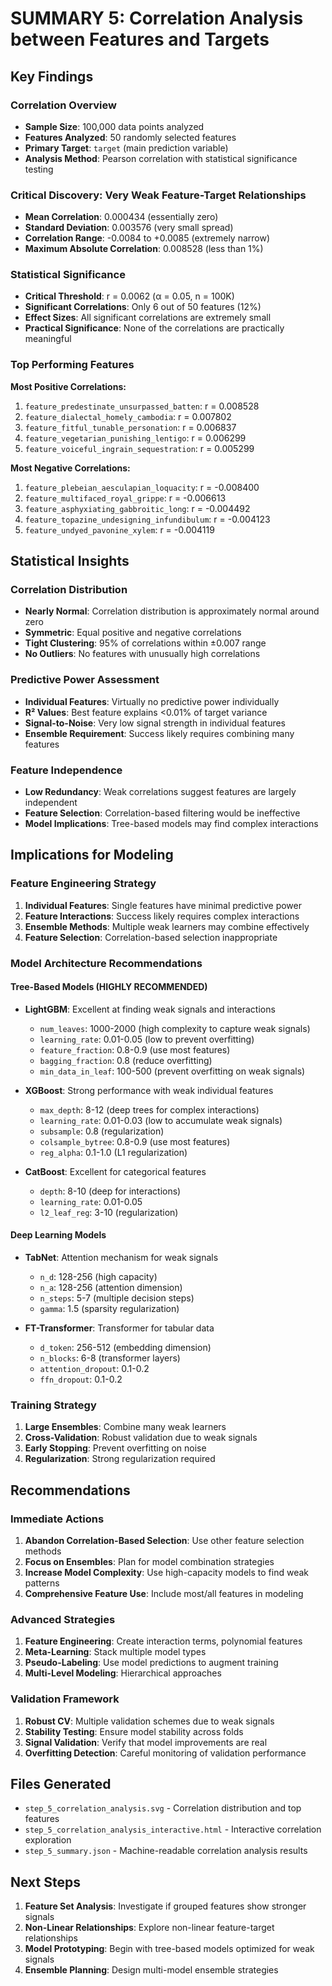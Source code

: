 # SUMMARY 5: Correlation Analysis between Features and Targets

## Key Findings

### Correlation Overview
- **Sample Size**: 100,000 data points analyzed
- **Features Analyzed**: 50 randomly selected features  
- **Primary Target**: `target` (main prediction variable)
- **Analysis Method**: Pearson correlation with statistical significance testing

### Critical Discovery: Very Weak Feature-Target Relationships
- **Mean Correlation**: 0.000434 (essentially zero)
- **Standard Deviation**: 0.003576 (very small spread)
- **Correlation Range**: -0.0084 to +0.0085 (extremely narrow)
- **Maximum Absolute Correlation**: 0.008528 (less than 1%)

### Statistical Significance
- **Critical Threshold**: r = 0.0062 (α = 0.05, n = 100K)
- **Significant Correlations**: Only 6 out of 50 features (12%)
- **Effect Sizes**: All significant correlations are extremely small
- **Practical Significance**: None of the correlations are practically meaningful

### Top Performing Features
**Most Positive Correlations:**
1. `feature_predestinate_unsurpassed_batten`: r = 0.008528
2. `feature_dialectal_homely_cambodia`: r = 0.007802  
3. `feature_fitful_tunable_personation`: r = 0.006837
4. `feature_vegetarian_punishing_lentigo`: r = 0.006299
5. `feature_voiceful_ingrain_sequestration`: r = 0.005299

**Most Negative Correlations:**
1. `feature_plebeian_aesculapian_loquacity`: r = -0.008400
2. `feature_multifaced_royal_grippe`: r = -0.006613
3. `feature_asphyxiating_gabbroitic_long`: r = -0.004492
4. `feature_topazine_undesigning_infundibulum`: r = -0.004123  
5. `feature_undyed_pavonine_xylem`: r = -0.004119

## Statistical Insights

### Correlation Distribution
- **Nearly Normal**: Correlation distribution is approximately normal around zero
- **Symmetric**: Equal positive and negative correlations
- **Tight Clustering**: 95% of correlations within ±0.007 range
- **No Outliers**: No features with unusually high correlations

### Predictive Power Assessment
- **Individual Features**: Virtually no predictive power individually
- **R² Values**: Best feature explains <0.01% of target variance
- **Signal-to-Noise**: Very low signal strength in individual features
- **Ensemble Requirement**: Success likely requires combining many features

### Feature Independence
- **Low Redundancy**: Weak correlations suggest features are largely independent
- **Feature Selection**: Correlation-based filtering would be ineffective
- **Model Implications**: Tree-based models may find complex interactions

## Implications for Modeling

### Feature Engineering Strategy
1. **Individual Features**: Single features have minimal predictive power
2. **Feature Interactions**: Success likely requires complex interactions
3. **Ensemble Methods**: Multiple weak learners may combine effectively
4. **Feature Selection**: Correlation-based selection inappropriate

### Model Architecture Recommendations

#### **Tree-Based Models (HIGHLY RECOMMENDED)**
- **LightGBM**: Excellent at finding weak signals and interactions
  - `num_leaves`: 1000-2000 (high complexity to capture weak signals)
  - `learning_rate`: 0.01-0.05 (low to prevent overfitting)
  - `feature_fraction`: 0.8-0.9 (use most features)
  - `bagging_fraction`: 0.8 (reduce overfitting)
  - `min_data_in_leaf`: 100-500 (prevent overfitting on weak signals)

- **XGBoost**: Strong performance with weak individual features
  - `max_depth`: 8-12 (deep trees for complex interactions)
  - `learning_rate`: 0.01-0.03 (low to accumulate weak signals)
  - `subsample`: 0.8 (regularization)
  - `colsample_bytree`: 0.8-0.9 (use most features)
  - `reg_alpha`: 0.1-1.0 (L1 regularization)

- **CatBoost**: Excellent for categorical features
  - `depth`: 8-10 (deep for interactions)
  - `learning_rate`: 0.01-0.05
  - `l2_leaf_reg`: 3-10 (regularization)

#### **Deep Learning Models**
- **TabNet**: Attention mechanism for weak signals
  - `n_d`: 128-256 (high capacity)
  - `n_a`: 128-256 (attention dimension)
  - `n_steps`: 5-7 (multiple decision steps)
  - `gamma`: 1.5 (sparsity regularization)

- **FT-Transformer**: Transformer for tabular data
  - `d_token`: 256-512 (embedding dimension)
  - `n_blocks`: 6-8 (transformer layers)
  - `attention_dropout`: 0.1-0.2
  - `ffn_dropout`: 0.1-0.2

### Training Strategy
1. **Large Ensembles**: Combine many weak learners
2. **Cross-Validation**: Robust validation due to weak signals
3. **Early Stopping**: Prevent overfitting on noise
4. **Regularization**: Strong regularization required

## Recommendations

### Immediate Actions
1. **Abandon Correlation-Based Selection**: Use other feature selection methods
2. **Focus on Ensembles**: Plan for model combination strategies
3. **Increase Model Complexity**: Use high-capacity models to find weak patterns
4. **Comprehensive Feature Use**: Include most/all features in modeling

### Advanced Strategies
1. **Feature Engineering**: Create interaction terms, polynomial features
2. **Meta-Learning**: Stack multiple model types
3. **Pseudo-Labeling**: Use model predictions to augment training
4. **Multi-Level Modeling**: Hierarchical approaches

### Validation Framework
1. **Robust CV**: Multiple validation schemes due to weak signals
2. **Stability Testing**: Ensure model stability across folds
3. **Signal Validation**: Verify that model improvements are real
4. **Overfitting Detection**: Careful monitoring of validation performance

## Files Generated
- `step_5_correlation_analysis.svg` - Correlation distribution and top features
- `step_5_correlation_analysis_interactive.html` - Interactive correlation exploration
- `step_5_summary.json` - Machine-readable correlation analysis results

## Next Steps
1. **Feature Set Analysis**: Investigate if grouped features show stronger signals
2. **Non-Linear Relationships**: Explore non-linear feature-target relationships  
3. **Model Prototyping**: Begin with tree-based models optimized for weak signals
4. **Ensemble Planning**: Design multi-model ensemble strategies
